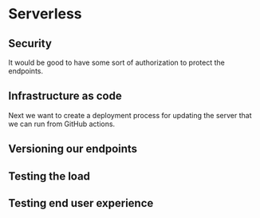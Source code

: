 # Serverless

## Security

It would be good to have some sort of authorization to protect the endpoints.

## Infrastructure as code

Next we want to create a deployment process for updating the server that we can run from GitHub actions.

## Versioning our endpoints

## Testing the load

## Testing end user experience
